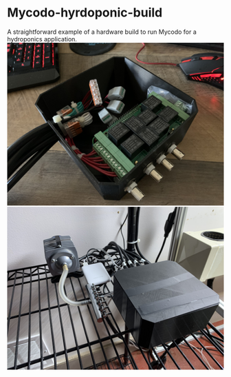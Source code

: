 # Mycodo-hyrdoponic-build
A straightforward example of a hardware build to run Mycodo for a hydroponics application.
![1](image/IMG_5570.jpg)
![2](image/IMG_5677.jpg)
